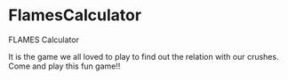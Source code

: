 # FlamesCalculator
FLAMES Calculator

It is the game we all loved to play to find out the relation with our crushes.
Come and play this fun game!!
